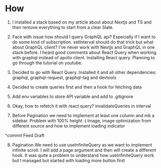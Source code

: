 # How

1. I installed a stack based on my article about about Nextjs and TS and then remove everything to start from a clear Slate.

2. Face with issue how should I query GraphQL api? Especially if I want to do some kind of subscription. setInterval should do that trick but what about GraphQL client? I've never work with Nextjs and GraphQL in one stack before. I heard good comments about React Query when working with graphql instead of apollo client. Installing React query. Planning to go through the tutorial on youtube.

3. Decided to go with React Query. Installed it and all other dependencies: graphql, graphql-request, graphql-tag and devtools

4. Decided to create queries first and then a hook for fetching data
5. Add env variables to store API variable and add to .gitignore
6. Okay, how to refetch it with react query? invalidateQueries in interval
7. Before Pagination we need to implement at least one column and mb a sidebar. Problem with 100% height :( Image, image optimization from different source and how to implement loading indicator

^commit Feed Draft

8. Pagination
   We need to use useInfiniteQuery as we want to implement infinite scroll.
   I will add a page argument and then will create a different hook.
   It was quite a problem to understand how useInfiniteQuery work but I managed but started with loading more button first
